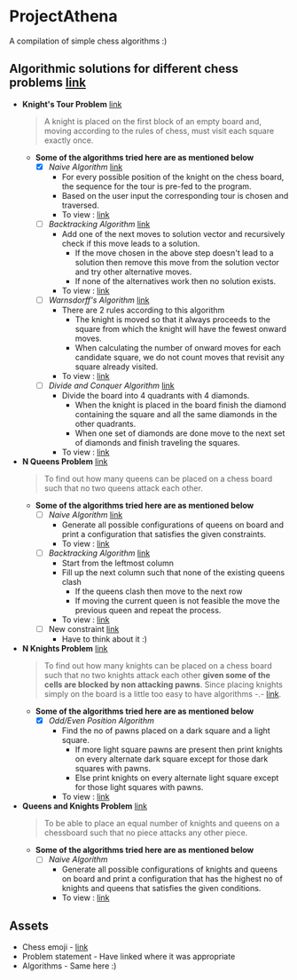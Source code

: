 # ProjectAthena
A compilation of simple chess algorithms :)

## Algorithmic solutions for different chess problems [link](https://www.geeksforgeeks.org/tag/chessboard-problems/)
- **Knight's Tour Problem** [link](https://en.wikipedia.org/wiki/Knight's_tour)
    > A knight is placed on the first block of an empty board and, moving according to the rules of chess, must visit each square exactly once.
    - **Some of the algorithms tried here are as mentioned below**
        - [x] *Naive Algorithm* [link](https://www.geeksforgeeks.org/the-knights-tour-problem-backtracking-1/)
            - For every possible position of the knight on the chess board, the sequence for the tour is pre-fed to the program.
            - Based on the user input the corresponding tour is chosen and traversed.
            - To view : [link](https://justyouraverageonion.github.io/ProjectAthena/nt-naive.html)
        - [ ] *Backtracking Algorithm* [link](https://www.geeksforgeeks.org/the-knights-tour-problem-backtracking-1/)
            - Add one of the next moves to solution vector and recursively check if this move leads to a solution.
                - If the move chosen in the above step doesn't lead to a solution then remove this move from the solution vector and try other alternative moves.
                - If none of the alternatives work then no solution exists.
            - To view : [link](https://justyouraverageonion.github.io/ProjectAthena/nt-bactrack.html)
        - [ ] *Warnsdorff's Algorithm* [link](https://www.geeksforgeeks.org/warnsdorffs-algorithm-knights-tour-problem/)
            - There are 2 rules according to this algorithm
                - The knight is moved so that it always proceeds to the square from which the knight will have the fewest onward moves.
                - When calculating the number of onward moves for each candidate square, we do not count moves that revisit any square already visited.
            - To view : [link](https://justyouraverageonion.github.io/ProjectAthena/nt-warnsdorff.html)
        - [ ] *Divide and Conquer Algorithm* [link](https://www.youtube.com/watch?v=9fSFC00ZKPg)
            - Divide the board into 4 quadrants with 4 diamonds.
                - When the knight is placed in the board finish the diamond containing the square and all the same diamonds in the other quadrants.
                - When one set of diamonds are done move to the next set of diamonds and finish traveling the squares.
            - To view : [link](https://justyouraverageonion.github.io/ProjectAthena/nt-divideNconquer.html)
- **N Queens Problem** [link](https://en.wikipedia.org/wiki/Eight_queens_puzzle)
    > To find out how many queens can be placed on a chess board such that no two queens attack each other.
    - **Some of the algorithms tried here are as mentioned below**
        - [ ] *Naive Algorithm* [link](https://www.geeksforgeeks.org/n-queen-problem-backtracking-3/)
            - Generate all possible configurations of queens on board and print a configuration that satisfies the given constraints.
            - To view : [link](https://justyouraverageonion.github.io/ProjectAthena/nq-naive.html)
        - [ ] *Backtracking Algorithm* [link](https://www.geeksforgeeks.org/n-queen-problem-backtracking-3/)
            - Start from the leftmost column
            - Fill up the next column such that none of the existing queens clash 
                - If the queens clash then move to the next row
                - If moving the current queen is not feasible the move the previous queen and repeat the process.
            - To view : [link](https://justyouraverageonion.github.io/ProjectAthena/nq-bactrack.html)
        - [ ] New constraint [link](https://www.sciencealert.com/if-you-like-chess-and-free-money-we-have-some-really-really-good-news)
            - Have to think about it :)
- **N Knights Problem** [link](https://www.codechef.com/problems/KNIGHTS)
    > To find out how many knights can be placed on a chess board such that no two knights attack each other **given some of the cells are blocked by non attacking pawns**. Since placing knights simply on the board is a little too easy to have algorithms -.- [link](https://en.wikibooks.org/wiki/Chess/Puzzles/Placement/32_Knights/Solution).
    - **Some of the algorithms tried here are as mentioned below**
        - [x] *Odd/Even Position Algorithm*
            - Find the no of pawns placed on a dark square and a light square.
                - If more light square pawns are present then print knights on every alternate dark square except for those dark squares with pawns.
                - Else print knights on every alternate light square except for those light squares with pawns.
            - To view : [link](https://justyouraverageonion.github.io/ProjectAthena/nn-naive.html)
- **Queens and Knights Problem** [link](http://vector.org.uk/art10003900)
    > To be able to place an equal number of knights and queens on a chessboard such that no piece attacks any other piece. 
    - **Some of the algorithms tried here are as mentioned below**
        - [ ] *Naive Algorithm*
            - Generate all possible configurations of knights and queens on board and print a configuration that has the highest no of knights and queens that satisfies the given conditions.
            - To view : [link](https://justyouraverageonion.github.io/ProjectAthena/qn-naive.html)

## Assets
- Chess emoji - [link](https://emojipedia.org/search/?q=chess)
- Problem statement - Have linked where it was appropriate
- Algorithms - Same here :)

